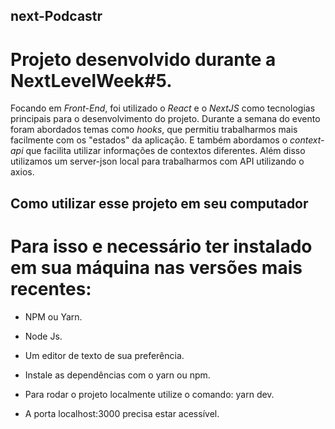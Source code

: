 ## next-Podcastr

  

# Projeto desenvolvido durante a NextLevelWeek#5. 

Focando em *Front-End*, foi utilizado o *React* e o *NextJS* como tecnologias principais para o desenvolvimento do projeto. 
Durante a semana do evento foram abordados temas como *hooks*, que permitiu trabalharmos mais facilmente com os "estados" da 
aplicação. E também abordamos o *context-api* que facilita utilizar informações de contextos diferentes. Além disso utilizamos um 
server-json local para trabalharmos com API utilizando o axios.

## Como utilizar esse projeto em seu computador 

  

  # Para isso e necessário ter instalado em sua máquina nas versões mais recentes: 

  - NPM ou Yarn. 

  - Node Js. 

  - Um editor de texto de sua preferência. 

  - Instale as dependências com o yarn ou npm. 

  - Para rodar o projeto localmente utilize o comando: yarn dev. 

  - A porta localhost:3000 precisa estar acessível.
